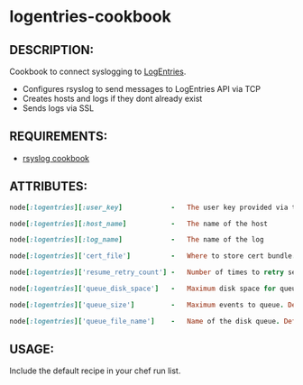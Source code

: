 # logentries-cookbook


## DESCRIPTION:
Cookbook to connect syslogging to [LogEntries](https://logentries.com/).

- Configures rsyslog to send messages to LogEntries API via TCP
- Creates hosts and logs if they dont already exist
- Sends logs via SSL



## REQUIREMENTS:

 * [rsyslog cookbook](http://community.opscode.com/cookbooks/rsyslog)


## ATTRIBUTES:


```ruby
node[:logentries][:user_key]            -   The user key provided via the LogEntries UI

node[:logentries][:host_name]           -   The name of the host

node[:logentries][:log_name]            -   The name of the log

node[:logentries]['cert_file']          -   Where to store cert bundle. Defaults to '/opt/ssl/logentries.all.crt'

node[:logentries]['resume_retry_count'] -   Number of times to retry sending failed messages. Defaults to unlimited.

node[:logentries]['queue_disk_space']   -   Maximum disk space for queues. Defaults to 100M.

node[:logentries]['queue_size']         -   Maximum events to queue. Defaults to 100000.

node[:logentries]['queue_file_name']    -   Name of the disk queue. Defaults to 'rsyslog_queue_main'.]

```



    
## USAGE:

Include the default recipe in your chef run list.
    

